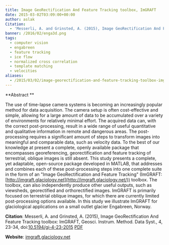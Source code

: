 ```yaml
---
title: Image GeoRectification And Feature Tracking toolbox, ImGRAFT
date: 2015-03-02T03:09:00+00:00
author: aslak
Citation:
  - 'Messerli, A. and Grinsted, A. (2015), Image GeoRectification And Feature Tracking toolbox: ImGRAFT, Geosci. Instrum. Method. Data Syst., 4, 23-34, doi:10.5194/gi-4-23-2015'
banner: /2016/02/enga3d.png
tags:
  - computer vision
  - engabreen
  - feature tracking
  - ice flow
  - normalized cross correlation
  - template matching
  - velocities
aliases:
  - /2015/03/02/image-georectification-and-feature-tracking-toolbox-imgraft/
---
```

**Abstract **
  
The use of time-lapse camera systems is becoming an increasingly popular method for data acquisition. The camera setup is often cost-effective and simple, allowing for a large amount of data to be accumulated over a variety of environments for relatively minimal effort. The acquired data can, with the correct post-processing, result in a wide range of useful quantitative and qualitative information in remote and dangerous areas. The post-processing requires a significant amount of steps to transform images into meaningful and comparable data, such as velocity data. To the best of our knowledge at present a complete, openly available package that encompasses georeferencing, georectification and feature tracking of terrestrial, oblique images is still absent. This study presents a complete, yet adaptable, open-source package developed in MATLAB, that addresses and combines each of these post-processing steps into one complete suite in the form of an "Image GeoRectification and Feature Tracking" (ImGRAFT: [http://imgraft.glaciology.net](http://imgraft.glaciology.net/)) toolbox. The toolbox, can also independently produce other useful outputs, such as viewsheds, georectified and orthorectified images. ImGRAFT is primarily focused on terrestrial oblique images, for which there are currently limited post-processing options available. In this study we illustrate ImGRAFT for glaciological applications on a small outlet glacier Engabreen, Norway.

**Citation**: Messerli, A. and Grinsted, A. (2015), Image GeoRectification And Feature Tracking toolbox: ImGRAFT, Geosci. Instrum. Method. Data Syst., 4, 23-34, doi:[10.5194/gi-4-23-2015](http://www.geosci-instrum-method-data-syst.net/4/23/2015/)
[PDF](http://www.geosci-instrum-method-data-syst.net/4/23/2015/gi-4-23-2015.pdf)

**Website**: [imgraft.glaciology.net](http://imgraft.glaciology.net)
